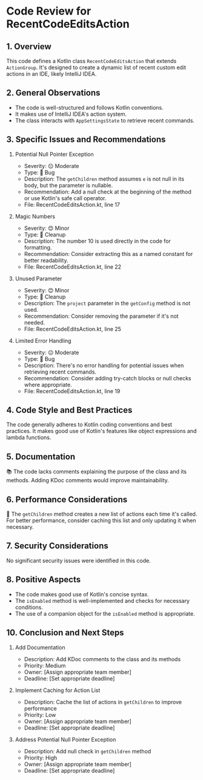 # Code Review for RecentCodeEditsAction

## 1. Overview

This code defines a Kotlin class `RecentCodeEditsAction` that extends `ActionGroup`. It's designed to create a dynamic list of recent custom edit actions in an IDE, likely IntelliJ IDEA.

## 2. General Observations

- The code is well-structured and follows Kotlin conventions.
- It makes use of IntelliJ IDEA's action system.
- The class interacts with `AppSettingsState` to retrieve recent commands.

## 3. Specific Issues and Recommendations

1. Potential Null Pointer Exception
   - Severity: 😐 Moderate
   - Type: 🐛 Bug
   - Description: The `getChildren` method assumes `e` is not null in its body, but the parameter is nullable.
   - Recommendation: Add a null check at the beginning of the method or use Kotlin's safe call operator.
   - File: RecentCodeEditsAction.kt, line 17

2. Magic Numbers
   - Severity: 😊 Minor
   - Type: 🧹 Cleanup
   - Description: The number 10 is used directly in the code for formatting.
   - Recommendation: Consider extracting this as a named constant for better readability.
   - File: RecentCodeEditsAction.kt, line 22

3. Unused Parameter
   - Severity: 😊 Minor
   - Type: 🧹 Cleanup
   - Description: The `project` parameter in the `getConfig` method is not used.
   - Recommendation: Consider removing the parameter if it's not needed.
   - File: RecentCodeEditsAction.kt, line 25

4. Limited Error Handling
   - Severity: 😐 Moderate
   - Type: 🐛 Bug
   - Description: There's no error handling for potential issues when retrieving recent commands.
   - Recommendation: Consider adding try-catch blocks or null checks where appropriate.
   - File: RecentCodeEditsAction.kt, line 19

## 4. Code Style and Best Practices

The code generally adheres to Kotlin coding conventions and best practices. It makes good use of Kotlin's features like object expressions and lambda functions.

## 5. Documentation

📚 The code lacks comments explaining the purpose of the class and its methods. Adding KDoc comments would improve maintainability.

## 6. Performance Considerations

🚀 The `getChildren` method creates a new list of actions each time it's called. For better performance, consider caching this list and only updating it when necessary.

## 7. Security Considerations

No significant security issues were identified in this code.

## 8. Positive Aspects

- The code makes good use of Kotlin's concise syntax.
- The `isEnabled` method is well-implemented and checks for necessary conditions.
- The use of a companion object for the `isEnabled` method is appropriate.

## 10. Conclusion and Next Steps

1. Add Documentation
   - Description: Add KDoc comments to the class and its methods
   - Priority: Medium
   - Owner: [Assign appropriate team member]
   - Deadline: [Set appropriate deadline]

2. Implement Caching for Action List
   - Description: Cache the list of actions in `getChildren` to improve performance
   - Priority: Low
   - Owner: [Assign appropriate team member]
   - Deadline: [Set appropriate deadline]

3. Address Potential Null Pointer Exception
   - Description: Add null check in `getChildren` method
   - Priority: High
   - Owner: [Assign appropriate team member]
   - Deadline: [Set appropriate deadline]